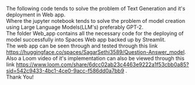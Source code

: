 The following code tends to solve the problem of Text Generation and it's deployment in Web app. \
Where the jupyter notebook tends to solve the problem of model creation using Large Language Models(LLM's) preferably GPT-2. \
The folder Web_app contains all the necessary code for the deploying of model successfully into Spaces Web app backed up by Streamlit. \
The web app can be seen through and tested through this link https://huggingface.co/spaces/SagarSethi3589/Question-Answer_model. \
Also a Loom video of it's implementation can also be viewed through this link https://www.loom.com/share/6dcc02ab23c4463e9222a1f53cbb0a85?sid=542c9433-4bc1-4ce0-9acc-f586dd0a7bb9 .\
Thank You!
